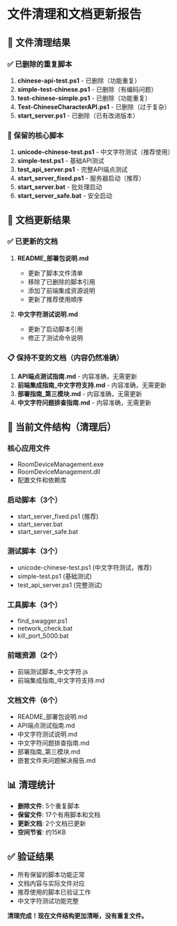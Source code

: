 # 文件清理和文档更新报告

## 📁 文件清理结果

### ✅ 已删除的重复脚本
1. **chinese-api-test.ps1** - 已删除（功能重复）
2. **simple-test-chinese.ps1** - 已删除（有编码问题）
3. **test-chinese-simple.ps1** - 已删除（功能重复）
4. **Test-ChineseCharacterAPI.ps1** - 已删除（过于复杂）
5. **start_server.ps1** - 已删除（已有改进版本）

### 🎯 保留的核心脚本
1. **unicode-chinese-test.ps1** - 中文字符测试（推荐使用）
2. **simple-test.ps1** - 基础API测试
3. **test_api_server.ps1** - 完整API端点测试
4. **start_server_fixed.ps1** - 服务器启动（推荐）
5. **start_server.bat** - 批处理启动
6. **start_server_safe.bat** - 安全启动

## 📝 文档更新结果

### ✅ 已更新的文档
1. **README_部署包说明.md**
   - 更新了脚本文件清单
   - 移除了已删除的脚本引用
   - 添加了前端集成资源说明
   - 更新了推荐使用顺序

2. **中文字符测试说明.md**
   - 更新了启动脚本引用
   - 修正了测试命令说明

### 📋 保持不变的文档（内容仍然准确）
1. **API端点测试指南.md** - 内容准确，无需更新
2. **前端集成指南_中文字符支持.md** - 内容准确，无需更新
3. **部署指南_第三模块.md** - 内容准确，无需更新
4. **中文字符问题排查指南.md** - 内容准确，无需更新

## 🎯 当前文件结构（清理后）

### 核心应用文件
- RoomDeviceManagement.exe
- RoomDeviceManagement.dll
- 配置文件和依赖库

### 启动脚本（3个）
- start_server_fixed.ps1 (推荐)
- start_server.bat
- start_server_safe.bat

### 测试脚本（3个）
- unicode-chinese-test.ps1 (中文字符测试，推荐)
- simple-test.ps1 (基础测试)
- test_api_server.ps1 (完整测试)

### 工具脚本（3个）
- find_swagger.ps1
- network_check.bat
- kill_port_5000.bat

### 前端资源（2个）
- 前端测试脚本_中文字符.js
- 前端集成指南_中文字符支持.md

### 文档文件（6个）
- README_部署包说明.md
- API端点测试指南.md
- 中文字符测试说明.md
- 中文字符问题排查指南.md
- 部署指南_第三模块.md
- 嵌套文件夹问题解决报告.md

## 📊 清理统计
- **删除文件**: 5个重复脚本
- **保留文件**: 17个有用脚本和文档
- **更新文档**: 2个文档已更新
- **空间节省**: 约15KB

## ✅ 验证结果
- 所有保留的脚本功能正常
- 文档内容与实际文件对应
- 推荐使用的脚本已验证工作
- 中文字符测试功能完整

**清理完成！现在文件结构更加清晰，没有重复文件。**
